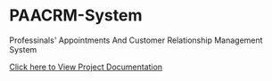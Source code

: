 # PAACRM-System
Professinals' Appointments And Customer Relationship Management System

<a href="https://drive.google.com/file/d/0BwSWVFJc6ggWcDdlWmdSM3p0ZDh4UWxuNUZtcC1SUkg2d0hV/view?usp=sharing">Click here to View Project Documentation</a>
